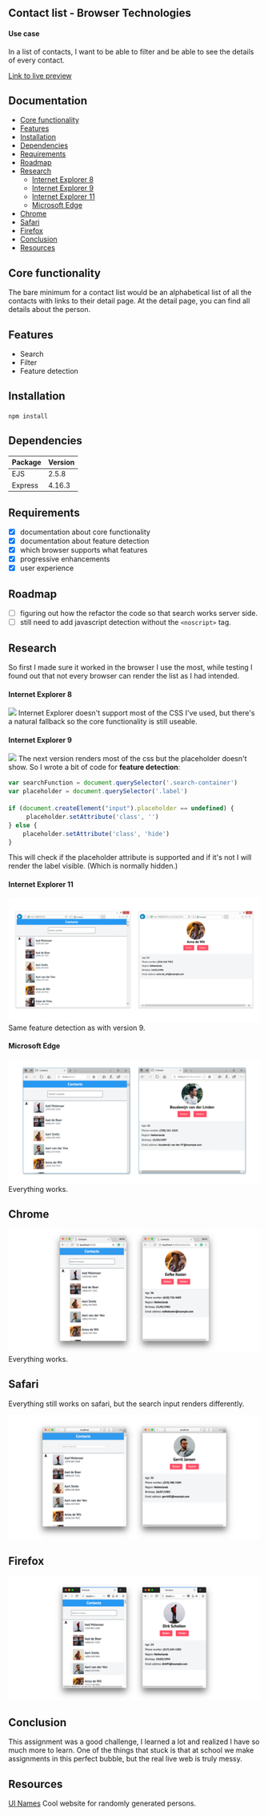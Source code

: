## Contact list - Browser Technologies
#### Use case
In a list of contacts, I want to be able to filter and be able to see the details of every contact.

[Link to live preview](https://week03-dewqwbdsuw.now.sh/)

## Documentation
- [Core functionality](#core-functionality)
- [Features](#features)
- [Installation](#installation)
- [Dependencies](#dependencies)
- [Requirements](#requirements)
- [Roadmap](#roadmap)
- [Research](#research)
    - [Internet Explorer 8](#internet-explorer-8)
    - [Internet Explorer 9](#internet-explorer-9) 
    - [Internet Explorer 11](#internet-explorer-11)
    - [Microsoft Edge](#microsoft-edge)
- [Chrome](#chrome)
- [Safari](#safari)
- [Firefox](#firefox)
- [Conclusion](#conclusion)
- [Resources](#resources)


## Core functionality
The bare minimum for a contact list would be an alphabetical list of all the contacts with links to their detail page. At the detail page, you can find all details about the person.

## Features
- Search
- Filter
- Feature detection

## Installation
``` npm install ```

## Dependencies
| Package | Version |     
|---------|---------|
| EJS     | 2.5.8   |  
| Express | 4.16.3  |  
  

## Requirements
- [x] documentation about core functionality
- [x] documentation about feature detection
- [x] which browser supports what features
- [x] progressive enhancements
- [x] user experience

## Roadmap
- [ ] figuring out how the refactor the code so that search works server side.
- [ ] still need to add javascript detection without the ``` <noscript> ``` tag.

## Research
So first I made sure it worked in the browser I use the most, while testing I found out that not every browser can render the list as I had intended.

#### Internet Explorer 8
![](https://raw.githubusercontent.com/jajan20/browser-technologies/master/opdracht3/images/ie_08.png)
Internet Explorer doesn't support most of the CSS I've used, but there's a natural fallback so the core functionality is still useable.

#### Internet Explorer 9
![](https://raw.githubusercontent.com/jajan20/browser-technologies/master/opdracht3/images/ie_09.png)
The next version renders most of the css but the placeholder doesn't show. So I wrote a bit of code for **feature detection**:

```js
var searchFunction = document.querySelector('.search-container')
var placeholder = document.querySelector('.label')

if (document.createElement("input").placeholder == undefined) {
     placeholder.setAttribute('class', '')
} else {
    placeholder.setAttribute('class', 'hide')
}
```
This will check if the placeholder attribute is supported and if it's not I will render the label visible. (Which is normally hidden.)


#### Internet Explorer 11
![](https://raw.githubusercontent.com/jajan20/browser-technologies/master/opdracht3/images/ie_11.png)
Same feature detection as with version 9.

#### Microsoft Edge
![](https://raw.githubusercontent.com/jajan20/browser-technologies/master/opdracht3/images/edge.png)
Everything works.

## Chrome
![](https://raw.githubusercontent.com/jajan20/browser-technologies/master/opdracht3/images/chrome_both.png)
Everything works.

## Safari
Everything still works on safari, but the search input renders differently.

![](https://raw.githubusercontent.com/jajan20/browser-technologies/master/opdracht3/images/safari.png)
## Firefox
![](https://raw.githubusercontent.com/jajan20/browser-technologies/master/opdracht3/images/firefox.png)

## Conclusion
This assignment was a good challenge, I learned a lot and realized I have so much more to learn. One of the things that stuck is that at school we make assignments in this perfect bubble, but the real live web is truly messy.

## Resources
[UI Names](https://uinames.com/) Cool website for randomly generated persons.
